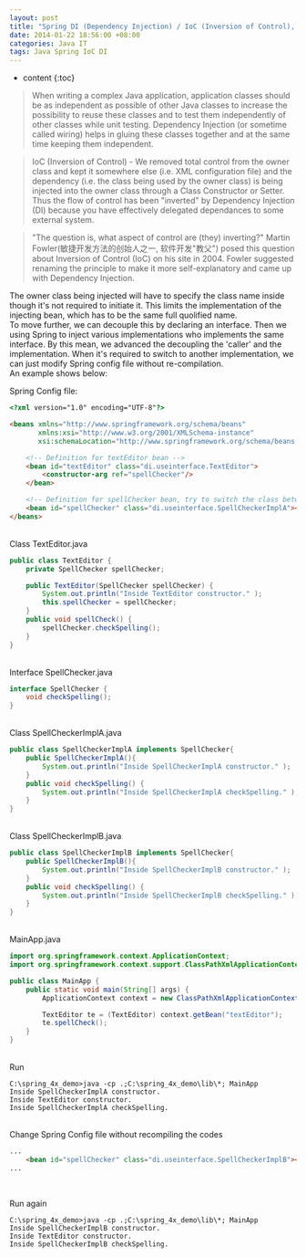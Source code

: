 ```yaml
---
layout: post
title: "Spring DI (Dependency Injection) / IoC (Inversion of Control), Using Interface to Advance Decoupling"
date: 2014-01-22 18:56:00 +08:00
categories: Java IT
tags: Java Spring IoC DI
---
```


* content
{:toc}

> When writing a complex Java application, application classes should be as independent as possible of other Java classes to increase the possibility to reuse these classes and to test them independently of other classes while unit testing. Dependency Injection (or sometime called wiring) helps in gluing these classes together and at the same time keeping them independent.  

> IoC (Inversion of Control) - We removed total control from the owner class and kept it somewhere else (i.e. XML configuration file) and the dependency (i.e. the class being used by the owner class) is being injected into the owner class through a Class Constructor or Setter. Thus the flow of control has been "inverted" by Dependency Injection (DI) because you have effectively delegated dependances to some external system.  

> "The question is, what aspect of control are (they) inverting?" Martin Fowler(敏捷开发方法的创始人之一, 软件开发"教父") posed this question about Inversion of Control (IoC) on his site in 2004. Fowler suggested renaming the principle to make it more self-explanatory and came up with Dependency Injection.  


The owner class being injected will have to specify the class name inside though it's not required to initiate it. This limits the implementation of the injecting bean, which has to be the same full quolified name.  
To move further, we can decouple this by declaring an interface. Then we using Spring to inject various implementations who implements the same interface. By this mean, we advanced the decoupling the 'caller' and the implementation. When it's required to switch to another implementation, we can just modify Spring config file without re-compilation.  
An example shows below:  






Spring Config file:

```html
<?xml version="1.0" encoding="UTF-8"?>

<beans xmlns="http://www.springframework.org/schema/beans"
       xmlns:xsi="http://www.w3.org/2001/XMLSchema-instance"
       xsi:schemaLocation="http://www.springframework.org/schema/beans http://www.springframework.org/schema/beans/spring-beans.xsd">

    <!-- Definition for textEditor bean -->
    <bean id="textEditor" class="di.useinterface.TextEditor">
        <constructor-arg ref="spellChecker"/>
    </bean>

    <!-- Definition for spellChecker bean, try to switch the class between SpellCheckerImplA and SpellCheckerImplB without recomplie the code-->
    <bean id="spellChecker" class="di.useinterface.SpellCheckerImplA"></bean>
</beans>
```

<br/>  
Class TextEditor.java

```java
public class TextEditor {
    private SpellChecker spellChecker;

    public TextEditor(SpellChecker spellChecker) {
        System.out.println("Inside TextEditor constructor." );
        this.spellChecker = spellChecker;
    }
    public void spellCheck() {
        spellChecker.checkSpelling();
    }
}
```

<br/>
Interface SpellChecker.java

```java
interface SpellChecker {
    void checkSpelling();
}
```

<br/>
Class SpellCheckerImplA.java

```java
public class SpellCheckerImplA implements SpellChecker{
    public SpellCheckerImplA(){
        System.out.println("Inside SpellCheckerImplA constructor." );
    }
    public void checkSpelling() {
        System.out.println("Inside SpellCheckerImplA checkSpelling." );
    }
}
```

<br/>
Class SpellCheckerImplB.java

```java
public class SpellCheckerImplB implements SpellChecker{
    public SpellCheckerImplB(){
        System.out.println("Inside SpellCheckerImplB constructor." );
    }
    public void checkSpelling() {
        System.out.println("Inside SpellCheckerImplB checkSpelling." );
    }
}
```

<br/>
MainApp.java

```java
import org.springframework.context.ApplicationContext;
import org.springframework.context.support.ClassPathXmlApplicationContext;

public class MainApp {
    public static void main(String[] args) {
        ApplicationContext context = new ClassPathXmlApplicationContext("BeansDiConstructorInt.xml");

        TextEditor te = (TextEditor) context.getBean("textEditor");
        te.spellCheck();
    }
}
```

<br/>
Run 

```
C:\spring_4x_demo>java -cp .;C:\spring_4x_demo\lib\*; MainApp
Inside SpellCheckerImplA constructor.
Inside TextEditor constructor.
Inside SpellCheckerImplA checkSpelling.
```

<br/>
Change Spring Config file without recompiling the codes

```html
...
    <bean id="spellChecker" class="di.useinterface.SpellCheckerImplB"></bean>
...
```
<br/>
  
Run again

```
C:\spring_4x_demo>java -cp .;C:\spring_4x_demo\lib\*; MainApp
Inside SpellCheckerImplB constructor.
Inside TextEditor constructor.
Inside SpellCheckerImplB checkSpelling.
```
